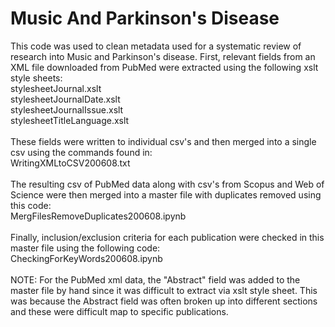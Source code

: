 # Music And Parkinson's Disease
This code was used to clean metadata used for a systematic review of research into Music and Parkinson's disease.
First, relevant fields from an XML file downloaded from PubMed were extracted using the following xslt style sheets: 
<br>stylesheetJournal.xslt
<br>stylesheetJournalDate.xslt
<br>stylesheetJournalIssue.xslt
<br>stylesheetTitleLanguage.xslt
<br>
<br>
These fields were written to individual csv's and then merged into a single csv using the commands found in:
<br>WritingXMLtoCSV200608.txt
<br>
<br>
The resulting csv of PubMed data along with csv's from Scopus and Web of Science were then merged into a master file with duplicates removed using this code: 
<br>MergFilesRemoveDuplicates200608.ipynb
<br>
<br>
Finally, inclusion/exclusion criteria for each publication were checked in this master file using the following code:
<br>CheckingForKeyWords200608.ipynb
<br>
<br>
NOTE: For the PubMed xml data, the "Abstract" field was added to the master file by hand since it was difficult to extract via xslt style sheet. This was because the Abstract field was often  broken up into different sections and these were difficult map to specific publications. 
